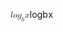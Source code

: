<span class="katex"><span class="katex-mathml"><math xmlns="http://www.w3.org/1998/Math/MathML"><semantics><mrow><mi>l</mi><mi>o</mi><msub><mi>g</mi><mi>b</mi></msub><mi>x</mi></mrow><annotation encoding="application/x-tex">log_{b}x</annotation></semantics></math></span><span class="katex-html" aria-hidden="true"><span class="base"><span class="strut" style="height:0.8888799999999999em;vertical-align:-0.19444em;"></span><span class="mord mathnormal" style="margin-right:0.01968em;">l</span><span class="mord mathnormal">o</span><span class="mord"><span class="mord mathnormal" style="margin-right:0.03588em;">g</span><span class="msupsub"><span class="vlist-t vlist-t2"><span class="vlist-r"><span class="vlist" style="height:0.33610799999999996em;"><span style="top:-2.5500000000000003em;margin-left:-0.03588em;margin-right:0.05em;"><span class="pstrut" style="height:2.7em;"></span><span class="sizing reset-size6 size3 mtight"><span class="mord mtight"><span class="mord mathnormal mtight">b</span></span></span></span></span><span class="vlist-s">​</span></span><span class="vlist-r"><span class="vlist" style="height:0.15em;"><span></span></span></span></span></span></span><span class="mord mathnormal">x</span></span></span></span>